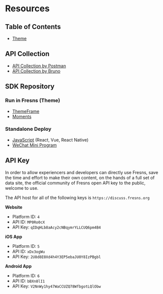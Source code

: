# Resources

## Table of Contents

- [Theme](./theme/)

## API Collection

- [API Collection by Postman](https://www.postman.com/fresns/workspace/fresns-api)
- [API Collection by Bruno](https://github.com/fresns/api-collection-by-bruno)

## SDK Repository

### Run in Fresns (Theme)

- [ThemeFrame](https://github.com/fresns/client-website-themes/tree/3.x/ThemeFrame)
- [Moments](https://github.com/fresns/client-website-themes/tree/3.x/Moments)

### Standalone Deploy

- [JavaScript](https://github.com/fresns/client-sdk-js) (React, Vue, React Native)
- [WeChat Mini Program](https://github.com/fresns/client-sdk-wechat)

## API Key

In order to allow experiencers and developers can directly use Fresns, save the time and effort to make their own content, on the hands of a full set of data site, the official community of Fresns open API key to the public, welcome to use.

The API host for all of the following keys is `https://discuss.fresns.org`

**Website**

- Platform ID: `4`
- API ID: `MP0Ro0cX`
- API Key: `qIDqHLb8aAcy2cNBqymrYLLCUQ6pm4B4`

**iOS App**

- Platform ID: `5`
- API ID: `xDx3ogWu`
- API Key: `2U8d8E0Xd4h4Y3EP5ebaJU0Y8IzPBgbl`

**Android App**

- Platform ID: `6`
- API ID: `bBXn8lI1`
- API Key: `V2NnWy1hy47WaCCUZQ78WfbgotLQlObw`
